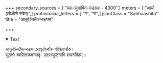 +++
secondary_sources = [ "महा-सुभाषित-सङ्ग्रहः - 4300",]
meters = [ "आर्या (लोओसे स्छेम)",]
pratimaalaa_letters = [ "म", "स",]
jsonClass = "Subhaashita"
title = "आकुञ्चितैकजङ्घम्"

+++

<details open><summary>Text</summary>

आकुञ्चितैकजङ्घं दरावृतोर्ध्वोरु गोपितार्धोरु।  
सुतनोः श्वसितक्रमनमदृ- उदरस्फुटनाभि शयनमिदम्॥
</details>
